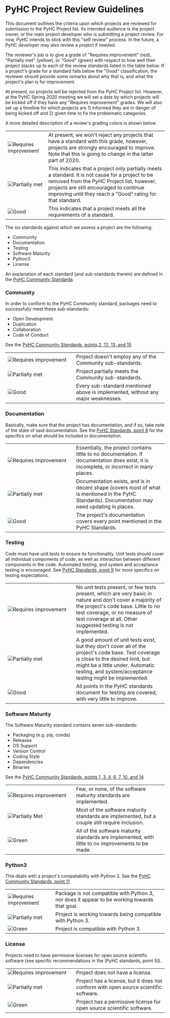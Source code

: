 # PyHC Project Review Guidelines

This document outlines the criteria upon which projects are reviewed for submission to the PyHC Project 
list. Its intended audience is the project owner, or the main project developer who is submitting a project review. 
For now, PyHC intends to stick with this "self review" process. In the future, a PyHC developer may also review a 
project if needed.

The reviewer's job is to give a grade of "Requires improvement" (red), "Partially met" (yellow), or "Good" (green) 
with respect to how well their project stacks up to each of the review standards listed in the table below. 
If a project's grade for a standard falls below the "Good" classification, the reviewer should provide some remarks about
why that is, and what the project's plan is for improvement. 

At present, no projects will be rejected from the PyHC Project list. However, at the PyHC Spring 2020 meeting we will
set a date by which projects will be kicked off if they have any "Requires improvement" grades. 
We will also set up a timeline for which projects are 1) informed they are in danger of being kicked off and 2) given 
time to fix the problematic categories. 

A more detailed description of a review's grading colors is shown below.

<table>
<tr>
<td><img src="https://img.shields.io/badge/Requires%20improvement-red.svg" alt="Requires improvement"></td>
<td>At present, we won't reject any projects that have a standard with this grade, however, projects are strongly encouraged to improve. Note that this is going to change in the latter part of 2020.</td>
</tr>
<tr>
<td><img src="https://img.shields.io/badge/Partially%20met-orange.svg" alt="Partially met"></td>
<td>This indicates that a project only partially meets a standard. It is not cause for a project to be removed from the PyHC Project list, however, projects are still encouraged to continue improving until they reach a "Good" rating for that standard.</td>
</tr>
<tr>
<td><img src="https://img.shields.io/badge/Good-brightgreen.svg" alt="Good"></td>
<td>This indicates that a project meets all the requirements of a standard.</td>
</tr>
</table>

The six standards against which we assess a project are the following:

* Community
* Documentation
* Testing
* Software Maturity
* Python3
* License

An explanation of each standard (and sub-standards therein) are defined in the [PyHC Community Standards](https://github.com/heliophysicsPy/standards/blob/master/standards.md)

### Community

In order to conform to the PyHC Community standard, packages need to successfully meet these sub-standards:
* Open Development
* Duplication
* Collaboration
* Code of Conduct

See the [PyHC Community Standards, points 2, 12, 13, and 15](https://github.com/heliophysicsPy/standards/blob/master/standards.md)

<table>
<tr>
<td width=200><img src="https://img.shields.io/badge/Requires%20improvement-red.svg" alt="Requires improvement"></td>
<td>Project doesn't employ any of the Community sub-standards.</td>
</tr>
<tr>
<td><img src="https://img.shields.io/badge/Partially%20met-orange.svg" alt="Partially met"></td>
<td>Project partially meets the Community sub-standards.</td>
</tr>
<tr>
<td><img src="https://img.shields.io/badge/Good-brightgreen.svg" alt="Good"></td>
<td>Every sub-standard mentioned above is implemented, without any major weaknesses.</td>
</tr>
</table>

### Documentation

Basically, make sure that the project has documentation, and if so, take note of the state of said documentation.
See the [PyHC Standards, point 8](https://github.com/heliophysicsPy/standards/blob/master/standards.md) for the specifics on what should be included in documentation.

<table>
<tr>
<td width=200><img src="https://img.shields.io/badge/Requires%20improvement-red.svg" alt="Requires improvement"></td>
<td>Essentially, the project contains little to no documentation. If documentation does exist, it is incomplete, or incorrect in many places.</td>
</tr>
<tr>
<td><img src="https://img.shields.io/badge/Partially%20met-orange.svg" alt="Partially met"></td>
<td>Documentation exists, and is in decent shape (covers most of what is mentioned in the PyHC Standards). Documentation may need updating in places.</td>
</tr>
<tr>
<td><img src="https://img.shields.io/badge/Good-brightgreen.svg" alt="Good"></td>
<td>The project's documentation covers every point mentioned in the PyHC Standards.</td>
</tr>
</table>

### Testing

Code must have unit tests to ensure its functionality. Unit tests should cover all individual components of code, as well as interaction between different components in the code. Automated testing, and system and acceptance testing is encouraged. See [PyHC Standards, point 9](https://github.com/heliophysicsPy/standards/blob/master/standards.md) for more specifics on testing expectations.

<table>
<tr>
<td width=200><img src="https://img.shields.io/badge/Requires%20improvement-red.svg" alt="Requires improvement"></td>
<td>No unit tests present, or few tests present, which are very basic in nature and don't cover a majority of the project's code base. Little to no test coverage, or no measure of test coverage at all. Other suggested testing is not implemented.</td>
</tr>
<tr>
<td><img src="https://img.shields.io/badge/Partially%20met-orange.svg" alt="Partially met"></td>
<td>A good amount of unit tests exist, but they don't cover all of the project's code base. Test coverage is close to the desired limit, but might be a little under. Automatic testing, and system/acceptance testing might be implemented. </td>
</tr>
<tr>
<td><img src="https://img.shields.io/badge/Good-brightgreen.svg" alt="Good"></td>
<td>All points in the PyHC standards document for testing are covered, with very little to improve.</td>
</tr>
</table>

### Software Maturity

The Software Maturity standard contains seven sub-standards:
* Packaging (e.g. pip, conda)
* Releases
* OS Support
* Version Control
* Coding Style
* Dependencies
* Binaries

See the [PyHC Community Standards, points 1, 3, 4, 6, 7, 10, and 14](https://github.com/heliophysicsPy/standards/blob/master/standards.md)

<table>
<tr>
<td width=200><img src="https://img.shields.io/badge/Requires%20improvement-red.svg" alt="Requires improvement"></td>
<td>Few, or none, of the software maturity standards are implemented.</td>
</tr>
<tr>
<td><img src="https://img.shields.io/badge/Partially%20met-orange.svg" alt="Partially Met"></td>
<td>Most of the software maturity standards are implemented, but a couple still require inclusion.</td>
</tr>
<tr>
<td><img src="https://img.shields.io/badge/Good-brightgreen.svg" alt="Green"></td>
<td>All of the software maturity standards are implemented, with little to no improvements to be made.</td>
</tr>
</table>

### Python3

This deals with a project's compatability with Python 3. See the [PyHC Community Standards, point 11](https://github.com/heliophysicsPy/standards/blob/master/standards.md)

<table>
<tr>
<td><img src="https://img.shields.io/badge/Requires%improvement-red.svg" alt="Requires improvement"></td>
<td>Package is not compatible with Python 3, nor does it appear to be working towards that goal.</td>
</tr>
<tr>
<td><img src="https://img.shields.io/badge/Partially%20met-orange.svg" alt="Partially met"></td>
<td>Project is working towards being compatible with Python 3.</td>
</tr>
<tr>
<td><img src="https://img.shields.io/badge/Green-brightgreen.svg" alt="Green"></td>
<td>Project is compatible with Python 3.</td>
</tr>
</table>

### License

Projects need to have permissive licenses for open source scientific software (see specific recommendations in the [PyHC standards, point 5]).

<table>
<tr>
<td width=200><img src="https://img.shields.io/badge/Requires%20improvement-red.svg" alt="Requires improvement"></td>
<td>Project does not have a license.</td>
</tr>
<tr>
<td><img src="https://img.shields.io/badge/Partially%20met-orange.svg" alt="Partially met"></td>
<td>Project has a license, but it does not conform with open source scientific software.</td>
</tr>
<tr>
<td><img src="https://img.shields.io/badge/Good-brightgreen.svg" alt="Green"></td>
<td>Project has a permissive license for open source scientific software.</td>
</tr>
</table>
